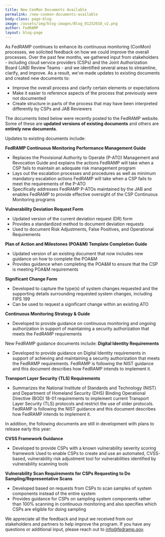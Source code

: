 ```yaml
---
title: New ConMon Documents Available 
permalink: /new-conmon-documents-available
body-class: page-blog
image: /assets/img/blog-images/Blog_01252018_v2.png
author: FedRAMP
layout: blog-page
---
```

As FedRAMP continues to enhance its continuous monitoring (ConMon) processes, we solicited feedback on how we could improve the overall processes. Over the past few months, we gathered input from stakeholders - including cloud service providers (CSPs) and the Joint Authorization Board (JAB) Review Teams - and we identified several areas to streamline, clarify, and improve. As a result, we’ve made updates to existing documents and created new documents to:

* Improve the overall process and clarify certain elements or expectations
* Make it easier to reference aspects of the process that previously were not documented
* Create structure in parts of the process that may have been interpreted differently by CSPs and JAB Reviewers

The documents listed below were recently posted to the FedRAMP website. Some of these are **updated versions of existing documents** and others are **entirely new documents**. 


Updates to existing documents include:

**FedRAMP Continuous Monitoring Performance Management Guide**
* Replaces the Provisional Authority to Operate (P-ATO) Management and Revocation Guide and explains the actions FedRAMP will take when a CSP fails to maintain an adequate risk management program
* Lays out the escalation processes and procedures as well as minimum mandatory escalation actions FedRAMP will take when a CSP fails to meet the requirements of the P-ATO
* Specifically addresses FedRAMP P-ATOs maintained by the JAB and enables FedRAMP to provide effective oversight of the CSP Continuous Monitoring programs

**Vulnerability Deviation Request Form**
* Updated version of the current deviation request (DR) form
* Provides a standardized method to document deviation requests
* Used to document Risk Adjustments, False Positives, and Operational Requirements

**Plan of Action and Milestones (POA&M) Template Completion Guide**
* Updated version of an existing document that now includes new guidance on how to complete the POA&M
* Provides guidance when completing the POA&M to ensure that the CSP is meeting POA&M requirements

**Significant Change Form**
* Developed to capture the type(s) of system changes requested and the supporting details surrounding requested system changes, including FIPS 199
* Can be used to request a significant change within an existing ATO

**Continuous Monitoring Strategy & Guide**
* Developed to provide guidance on continuous monitoring and ongoing authorization in support of maintaining a security authorization that meets the FedRAMP requirements

New FedRAMP guidance documents include:
**Digital Identity Requirements**
* Developed to provide guidance on Digital Identity requirements in support of achieving and maintaining a security authorization that meets the FedRAMP requirements. FedRAMP is following the NIST guidance and this document describes how FedRAMP intends to implement it.

**Transport Layer Security (TLS) Requirements**
* Summarizes the National Institute of Standards and Technology (NIST) and Department of Homeland Security (DHS) Binding Operational Directive (BOD) 18-01 requirements to implement current Transport Layer Security (TLS)  protocols and restrict the use of older protocols. FedRAMP is following the NIST guidance and this document describes how FedRAMP intends to implement it.


In addition, the following documents are still in development with plans to release early this year:

**CVSS Framework Guidance**
* Developed to provide CSPs with a known vulnerability severity scoring framework
Used to enable CSPs to create and use an automated, CVSS-based, vulnerability risk adjustment tool for vulnerabilities identified by vulnerability scanning tools

**Vulnerability Scan Requirements for CSPs Requesting to Do Sampling/Representative Scans**
* Developed based on requests from CSPs to scan samples of system components instead of the entire system
* Provides guidance for CSPs on sampling system components rather than 100% scanning in continuous monitoring and also specifies which CSPs are eligible for doing sampling

We appreciate all the feedback and input we received from our stakeholders and partners to help improve the program. If you have any questions or additional input, please reach out to info@fedramp.gov.
